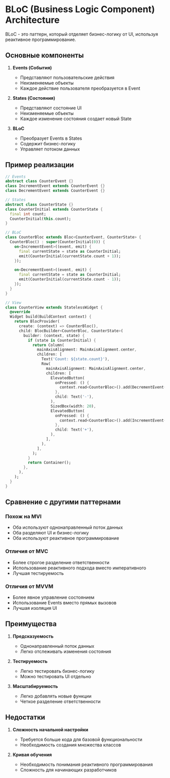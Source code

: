 # BLoC (Business Logic Component) Architecture

BLoC - это паттерн, который отделяет бизнес-логику от UI, используя реактивное программирование.

## Основные компоненты

1. **Events (События)**
   - Представляют пользовательские действия
   - Неизменяемые объекты
   - Каждое действие пользователя преобразуется в Event

2. **States (Состояния)**
   - Представляют состояние UI
   - Неизменяемые объекты
   - Каждое изменение состояния создает новый State

3. **BLoC**
   - Преобразует Events в States
   - Содержит бизнес-логику
   - Управляет потоком данных

## Пример реализации

```dart
// Events
abstract class CounterEvent {}
class IncrementEvent extends CounterEvent {}
class DecrementEvent extends CounterEvent {}

// States
abstract class CounterState {}
class CounterInitial extends CounterState {
  final int count;
  CounterInitial(this.count);
}

// BLoC
class CounterBloc extends Bloc<CounterEvent, CounterState> {
  CounterBloc() : super(CounterInitial(0)) {
    on<IncrementEvent>((event, emit) {
      final currentState = state as CounterInitial;
      emit(CounterInitial(currentState.count + 1));
    });

    on<DecrementEvent>((event, emit) {
      final currentState = state as CounterInitial;
      emit(CounterInitial(currentState.count - 1));
    });
  }
}

// View
class CounterView extends StatelessWidget {
  @override
  Widget build(BuildContext context) {
    return BlocProvider(
      create: (context) => CounterBloc(),
      child: BlocBuilder<CounterBloc, CounterState>(
        builder: (context, state) {
          if (state is CounterInitial) {
            return Column(
              mainAxisAlignment: MainAxisAlignment.center,
              children: [
                Text('Count: ${state.count}'),
                Row(
                  mainAxisAlignment: MainAxisAlignment.center,
                  children: [
                    ElevatedButton(
                      onPressed: () {
                        context.read<CounterBloc>().add(DecrementEvent());
                      },
                      child: Text('-'),
                    ),
                    SizedBox(width: 20),
                    ElevatedButton(
                      onPressed: () {
                        context.read<CounterBloc>().add(IncrementEvent());
                      },
                      child: Text('+'),
                    ),
                  ],
                ),
              ],
            );
          }
          return Container();
        },
      ),
    );
  }
}
```

## Сравнение с другими паттернами

### Похож на MVI
- Оба используют однонаправленный поток данных
- Оба разделяют UI и бизнес-логику
- Оба используют реактивное программирование

### Отличия от MVC
- Более строгое разделение ответственности
- Использование реактивного подхода вместо императивного
- Лучшая тестируемость

### Отличия от MVVM
- Более явное управление состоянием
- Использование Events вместо прямых вызовов
- Лучшая изоляция UI

## Преимущества

1. **Предсказуемость**
   - Однонаправленный поток данных
   - Легко отслеживать изменения состояния

2. **Тестируемость**
   - Легко тестировать бизнес-логику
   - Можно тестировать UI отдельно

3. **Масштабируемость**
   - Легко добавлять новые функции
   - Четкое разделение ответственности

## Недостатки

1. **Сложность начальной настройки**
   - Требуется больше кода для базовой функциональности
   - Необходимость создания множества классов

2. **Кривая обучения**
   - Необходимость понимания реактивного программирования
   - Сложность для начинающих разработчиков 